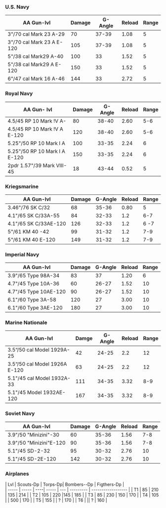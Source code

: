 

### U.S. Navy 
| AA Gun-lvl | Damage |G- Angle | Reload | Range |
| ------ | --------- | ------ | ------- | --------- |
| 3"/70 cal Mark 23 A-29 | 70 | 37-39 | 1.08 | 5 |
| 3"/70 cal Mark 23 A E-120| 105 | 37-39 | 1.08 | 5 |
| 5"/38 cal Mark29 A-40 | 100 | 33 | 1.52 | 5 |
| 5"/38 cal Mark29 A E-120 | 150 | 33 | 1.52 | 5 |
| 6"/47 cal Mark 16 A-46 | 144 | 33 | 2.72 | 5 |

### Royal Navy 
| AA Gun- lvl| Damage | G-Angle | Reload | Range |
| ------ | --------- | ------ | ------- | --------- |
| 4.5/45 RP 10 Mark !V A-| 80 | 38-40 | 2.60 | 5-6 |
| 4.5/45 RP 10 Mark !V A E-120| 120 | 38-40 | 2.60 | 5-6 |
| 5.25"/50 RP 10 Mark I A | 100 | 33-35 | 2.24 | 6 |
| 5.25"/50 RP 10 Mark I A E-120 | 150 | 33-35 | 2.24 | 6 |
| 2pdr 1.57"/39 Mark VIII-45 | 18 | 43-44 | 0.52 | 5 |

### Kriegsmarine 
| AA Gun-lvl | Damage | G-Angle | Reload | Range |
| ------ | --------- | ------ | ------- | --------- |
| 3.46"/76 SK C/32 | 68 | 35-36 | 0.80 | 5 |
| 4.1"/65 SK C/33A-55 | 84 | 32-33 | 1.2 | 6-7 |
| 4.1"/65 SK C/33AE-120 | 126 | 32-33 | 1.2 | 6 -7|
| 5"/61 KM 40 -42| 99 | 31-32 | 1.2 | 7-9 |
| 5"/61 KM 40 E-120| 149 | 31-32 | 1.2 | 7-9 |
### Imperial Navy 
| AA Gun-lvl | Damage | G-Angle | Reload | Range |
| ------ | --------- | ------ | ------- | --------- |
| 3.9"/65 Type 98A-34 | 83 | 37 | 1.20 | 6 |
| 4.7"/45 Type 10A-36 | 60 | 26-27 | 1.52 | 10 |
| 4.7"/45 Type 10AE-120| 90 | 26-27 | 1.52 | 10 |
| 6.1"/60 Type 3A-58 | 120 | 27 | 3.00 | 10 |
| 6.1"/60 Type 3AE-120 | 180 | 27 | 3.00 | 10 |
### Marine Nationale 
| AA Gun-lvl | Damge | G-Angle | Reload| Range |
| ------ | --------- | ------ | ------- | --------- |
| 3.5“/50 cal Model 1929A-25 | 42 | 24-25 | 2.2 | 12 |
| 3.5“/50 cal Model 1926A E-120 | 63 | 24-25 | 2.2 | 12 |
| 5.1"/45 cal Model 1932A-33 | 111 | 34-35 | 3.32 | 8-9 |
| 5.1"/45 Model 1932AE-120 | 167 | 34-35 |3.32 | 8-9 |
### Soviet Navy 
| AA Gun-lvl | Damage | G-Angle | Reload | Range |
| ------ | --------- | ------ | ------- | --------- |
| 3.9"/50 "Minizini"-30 | 60 | 35-36 | 1.56 | 7-8 |
| 3.9"/50 "Minizini"E-120 | 90 | 35-36 | 1.56 | 7-8 |
| 5.1"/45 SD-2-32 | 95 | 30-32 | 2.76 | 10 |
| 5.1"/45 SD-2E-120 | 142 | 30-32 | 2.76 | 10 |

### Airplanes
| Lvl | Scouts-Dp  | Torps-Dp| Bombers--Dp | Figthers-Dp |  
| ----- | ----- | ----| ----- | --- | --------- | ------------------ |
| T1 | 85 | 210 | 135 | 214 | 
| T2 | 105 | 220 |145 | 185 |
| T3 | 85 | 230 | 150 |  170  | 
| T4 | 105 |  | 500 |  170  | 
| T5 | 155 | | ? |  170  | 
| T6 |  || ? |  160  | 



